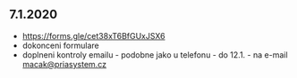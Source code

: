 ## 7.1.2020
- https://forms.gle/cet38xT6BfGUxJSX6
- dokonceni formulare
- doplneni kontroly emailu - podobne jako u telefonu - do 12.1. - na e-mail macak@priasystem.cz
